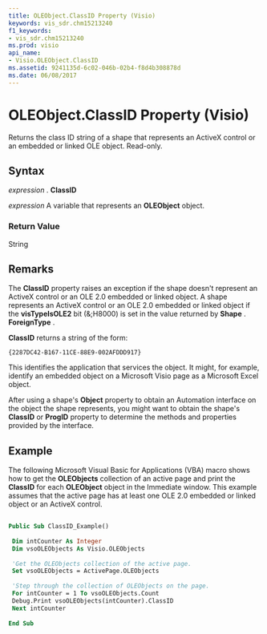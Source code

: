 ```yaml
---
title: OLEObject.ClassID Property (Visio)
keywords: vis_sdr.chm15213240
f1_keywords:
- vis_sdr.chm15213240
ms.prod: visio
api_name:
- Visio.OLEObject.ClassID
ms.assetid: 9241135d-6c02-046b-02b4-f8d4b308878d
ms.date: 06/08/2017
---
```



# OLEObject.ClassID Property (Visio)

Returns the class ID string of a shape that represents an ActiveX control or an embedded or linked OLE object. Read-only.


## Syntax

 _expression_ . **ClassID**

 _expression_ A variable that represents an **OLEObject** object.


### Return Value

String


## Remarks

The  **ClassID** property raises an exception if the shape doesn't represent an ActiveX control or an OLE 2.0 embedded or linked object. A shape represents an ActiveX control or an OLE 2.0 embedded or linked object if the **visTypeIsOLE2** bit (&;H8000) is set in the value returned by **Shape** . **ForeignType** .

 **ClassID** returns a string of the form:




```
{2287DC42-B167-11CE-88E9-002AFDDD917}
```

This identifies the application that services the object. It might, for example, identify an embedded object on a Microsoft Visio page as a Microsoft Excel object.

After using a shape's  **Object** property to obtain an Automation interface on the object the shape represents, you might want to obtain the shape's **ClassID** or **ProgID** property to determine the methods and properties provided by the interface.


## Example

The following Microsoft Visual Basic for Applications (VBA) macro shows how to get the  **OLEObjects** collection of an active page and print the **ClassID** for each **OLEObject** object in the Immediate window. This example assumes that the active page has at least one OLE 2.0 embedded or linked object or an ActiveX control.


```vb
 
Public Sub ClassID_Example() 
 
 Dim intCounter As Integer 
 Dim vsoOLEObjects As Visio.OLEObjects 
 
 'Get the OLEObjects collection of the active page. 
 Set vsoOLEObjects = ActivePage.OLEObjects 
 
 'Step through the collection of OLEObjects on the page. 
 For intCounter = 1 To vsoOLEObjects.Count 
 Debug.Print vsoOLEObjects(intCounter).ClassID 
 Next intCounter 
 
End Sub
```


